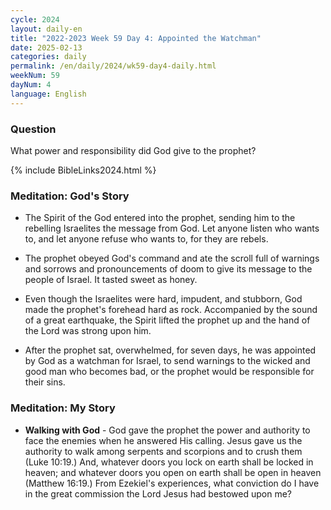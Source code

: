 ```yaml
---
cycle: 2024
layout: daily-en
title: "2022-2023 Week 59 Day 4: Appointed the Watchman"
date: 2025-02-13
categories: daily
permalink: /en/daily/2024/wk59-day4-daily.html
weekNum: 59
dayNum: 4
language: English
---
```


### Question     
What power and responsibility did God give to the prophet?

{% include BibleLinks2024.html %}

### Meditation: God's Story   
+ The Spirit of the God entered into the prophet, sending him to the rebelling Israelites the message from God. Let anyone listen who wants to, and let anyone refuse who wants to, for they are rebels. 

+ The prophet obeyed God's command and ate the scroll full of warnings and sorrows and pronouncements of doom to give its message to the people of Israel. It tasted sweet as honey. 

+ Even though the Israelites were hard, impudent, and stubborn, God made the prophet's forehead hard as rock. Accompanied by the sound of a great earthquake, the Spirit lifted the prophet up and the hand of the Lord was strong upon him. 

+ After the prophet sat, overwhelmed, for seven days, he was appointed by God as a watchman for Israel, to send warnings to the wicked and good man who becomes bad, or the prophet would be responsible for their sins. 

### Meditation: My Story   
+ **Walking with God** - God gave the prophet the power and authority to face the enemies when he answered His calling. Jesus gave us the authority to walk among serpents and scorpions and to crush them (Luke 10:19.) And, whatever doors you lock on earth shall be locked in heaven; and whatever doors you open on earth shall be open in heaven (Matthew 16:19.) From Ezekiel's experiences, what conviction do I have in the great commission the Lord Jesus had bestowed upon me? 
